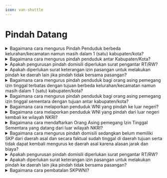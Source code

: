 ```yaml
---
icon: van-shuttle
---
```


# Pindah Datang

<details>

<summary>Bagaimana cara mengurus Pindah Penduduk berbeda kelurahan/kecamatan namun masih dalam 1 (satu) kabupaten/kota?</summary>

Berdasarkan ketentutan Pasal 25 ayat (3)&#x20;Peraturan Presiden 96 Tahun 2018 bahwa syarat\
pengurusan pindah penduduk adalah Fotokopi Kartu&#x20;Keluarga, dengan tata caranya sebagai berikut:

**a.** WNI mengisi Formulir Pendaftaran Perpindahan&#x20;Penduduk (F-1.03);\
**b.** WNI melampirkan fotokopi KK;\
**c.** Dalam hal penduduk menumpang KK, menyewa&#x20;rumah, kontrak dan kost perlu menyerahkan surat&#x20;pernyataan tidak keberatan dari pemilik rumah;\
**d.** Apabila Kepala Keluarga dan seluruh anggota&#x20;keluarga pindah, maka Disdukcapil\
Kabupaten/Kota menerbitkan KK dengan nomor&#x20;KK tetap;\
**e.** Dalam hal Kepala Keluarga tidak pindah, maka&#x20;Disdukcapil Kabupaten/Kota menerbitkan KK&#x20;dengan nomor KK tetap;\
**f.** Dalam hal Kepala Keluarga pindah namun&#x20;anggota keluarga tidak pindah, maka Disdukcapil&#x20;menerbitkan KK dengan nomor KK baru;\
**g.** Dalam hal anggota keluarga yang tidak pindah&#x20;dan tidak memenuhi syarat menjadi Kepala\
Keluarga maka ditumpangkan ke Kartu Keluarga&#x20;lainnya dan diterbitkan Kartu Keluarga karena&#x20;menumpang;\
**h.** Disdukcapil menarik KTP-el dan/atau KIA bagi&#x20;penduduk yang pindah dan mengganti KTP-el&#x20;dan/atau KIA dengan alamat baru;&#x20;33\
**i.** Disdukcapil memusnahkan KTP-el dan/atau KIA&#x20;alamat lama; dan\
**j.** Disdukcapil menerbitkan KK bagi penduduk yang&#x20;pindah dengan alamat baru.

Catatan:\
a. Tidak perlu diterbitkan SKPWNI;

b. Untuk pelayanan online/daring, persyaratan yang&#x20;discan/difoto untuk diunggah harus aslinya.

**Sumber rujukan:**

* Pasal 25 ayat (3) Peraturan Presiden Nomor 96  &#x20;Tahun 2018 tentang Persyaratan dan Tata Cara  &#x20;Pendaftaran Penduduk dan Pencatatan Sipil. ([link](https://peraturan.go.id/id/perpres-no-96-tahun-2018))
* Peraturan Menteri Dalam Negeri Nomor 109 Tahun  &#x20;2019 tentang Formulir dan Buku Yang Digunakan  &#x20;Dalam Administrasi Kependudukan. ([link](https://peraturan.go.id/id/permendagri-no-109-tahun-2019))
* Surat Edaran Dirjen Dukcapil Nomor  &#x20;470/13287/Dukcapil Tanggal 28 September 2021  &#x20;Tentang Jenis Layanan, Persyaratan dan  &#x20;Penjelasan Pendaftaran Penduduk dan Pencatatan.

{% hint style="success" %}
Dibuat:  23 Juni 2025 10:00 WIB | Perubahan terakhir: 23 Juni 2025 10:00 WIB
{% endhint %}

</details>



<details>

<summary>Bagaimana cara mengurus pindah penduduk antar Kabupaten/Kota?</summary>

Berdasarkan ketentutan Pasal 25 ayat (3)&#x20;Peraturan Presiden 96 Tahun 2018 bahwa syarat\
pengurusan pindah penduduk adalah Fotokopi Kartu&#x20;Keluarga. Penduduk mengurus penerbitan Surat&#x20;Keterangan Pindah WNI (SKPWNI) dari Disdukcapil&#x20;daerah asal selanjutnya SKPWNI diserahkan ke&#x20;Disdukcapil daerah tujuan untuk dilakukan penerbitan&#x20;KK dan KTP-el/KIA dengan alamat baru.

**Tata cara mengurus SKPWNI dari daerah asal:**\
a. WNI mengisi Formulir Pendaftaran Perpindahan&#x20;Penduduk (F-1.03);\
b. WNI melampirkan fotokopi KK;\
c. Dinas menerbitkan KK dengan nomor KK tetap&#x20;apabila Kepala Keluarga tidak pindah;\
d. Dinas menerbitkan KK dengan nomor KK baru&#x20;apabila Kepala Keluarga pindah namun anggota&#x20;keluarga tidak pindah;\
e. Dalam hal seluruh anggota keluarga masih&#x20;berusia di bawah 17 tahun tidak pindah, maka\
diperlukan kepala keluarga yang telah dewasa.&#x20;Solusinya adalah ada Saudara yang bersedia\
pindah menjadi Kepala Keluarga di dalam&#x20;Keluarga ini atau anak-anak dimaksud dititipkan\
pada Kartu Keluarga saudaranya yang terdekat&#x20;dengan membuat surat pernyataan bersedia\
menjadi wali;\
f. Disdukcapil menerbitkan SKPWNI bagi penduduk&#x20;yang pindah; dan\
g. Disdukcapil tidak menarik KTPel dan/atau KIA&#x20;penduduk yang pindah, karena KTPel dan/atau&#x20;KIA ditarik di daerah tujuan.

**Catatan:**\
Untuk pelayanan online/Daring, persyaratan yang&#x20;discan/difoto untuk diunggah harus aslinya.

**Tata cara ketika telah berada di daerah tujuan:**

a. WNI menyerahkan SKPWNI di Disdukcapil&#x20;Tujuan;\
b. Dalam hal WNI menumpang KK, menyewa rumah,&#x20;kontrak dan kost perlu menyerahkan surat&#x20;pernyataan tidak keberatan dari pemilik rumah di&#x20;tempat layanan tujuan;\
c. WNI menyerahkan KTPel dan/atau KIA alamat&#x20;lama untuk diterbitkan KTP-el dan/atau KIA\
dengan alamat baru; dan\
d. Dalam hal WNI secara faktual sudah berada di&#x20;daerah tujuan dan belum mempunyai SKP\
maka Disdukcapil tujuan membantu komunikasi&#x20;melalui media elektronik untuk pengurusan SKP&#x20;dengan Disdukcapil daerah asal dilengkapi\
dengan:

1. WNI mengisi Formulir Pendaftaran   \
   Perpindahan Penduduk (F-1.03);
2. WNI melampirkan fotokopi KK;
3. Dalam hal WNI tidak dapat melampirkan KK,   &#x20;maka WNI dapat mengisi Formulir   \
   Pendaftaran Perpindahan Penduduk (F-1.03)   &#x20;secara lengkap dengan meminta informasi   \
   NIK dan Nomor KK ke Disdukcapil daerah   &#x20;tujuan. Disdukcapil daerah tujuan melakukan   \
   pencarian data melalui SIAK Konsolidasi   &#x20;untuk mengetahui NIK dan Nomor KK;
4. Dinas daerah tujuan membuat surat   &#x20;permohonan kepada Disdukcapil daerah asal   \
   agar melakukan penerbitan SKPWNI.   &#x20;Permohonan ini dengan melampirkan Formulir   \
   Pendaftaran Perpindahan Penduduk (F-1.03).

e. Disdukcapil menerbitkan KTP-el dan/atau KIA&#x20;dengan alamat baru.\
f. Disdukcapil memusnahkan KTP-el dan/atau KIA&#x20;alamat lama.

**Sumber rujukan:**

* Pasal 25 ayat (3) Peraturan Presiden Nomor 96  Tahun 2018 tentang Persyaratan dan Tata Cara  &#x20;Pendaftaran Penduduk dan Pencatatan Sipil. ([link](https://peraturan.go.id/id/permendagri-no-108-tahun-2019))
* Pasal 31 Peraturan Menteri Dalam Negeri Nomor  &#x20;108 Tahun 2019 Persyaratan dan Tata Cara  &#x20;Pendaftaran Penduduk dan Pencatatan Sipil. ([link](https://peraturan.go.id/id/permendagri-no-108-tahun-2019))
* Peraturan Menteri Dalam Negeri Nomor 109 Tahun  &#x20;2019 tentang Formulir dan Buku Yang Digunakan  &#x20;Dalam Administrasi Kependudukan. ([link](https://peraturan.go.id/id/permendagri-no-109-tahun-2019))
* Surat Edaran Dirjen Dukcapil No.  &#x20;470/13287/Dukcapil Tanggal 28 September 2021  \
  Tentang Jenis Layanan, Persyaratan dan  &#x20;Penjelasan Pendaftaran Penduduk dan Pencatatan sipil

{% hint style="success" %}
Dibuat:  23 Juni 2025 10:00 WIB | Perubahan terakhir: 23 Juni 2025 10:00 WIB
{% endhint %}

</details>



<details>

<summary>Apakah pengurusan pindah domisili diperlukan surat pengantar RT/RW?</summary>

Proses penerbitan SKPWNI telah diatur pada&#x20;Peraturan Presiden Nomor 96 Tahun 2018 dan\
Peraturan Menteri Dalam Negeri Nomor 108 Tahun&#x20;2019 bahwa pengurusan SKPWNI sudah tidak&#x20;diperlukan lagi pengantar RT/RW maupun kelurahan.

**Sumber rujukan:**

* Pasal 25 ayat (3) Peraturan Presiden Nomor 96  &#x20;Tahun 2018 tentang Persyaratan dan Tata Cara  &#x20;Pendaftaran Penduduk dan Pencatatan Sipil. ([link](https://peraturan.go.id/id/perpres-no-96-tahun-2018))
* Pasal 28 ayat (1) Peraturan Menteri Dalam Negeri  &#x20;47  \
  Nomor 108 Tahun 2019 Persyaratan dan Tata Cara  &#x20;Pendaftaran Penduduk dan Pencatatan Sipil. ([link](https://peraturan.go.id/id/permendagri-no-108-tahun-2019))
* Surat Edaran Dirjen Dukcapil Nomor  &#x20;471.12/18749/Dukcapil tanggal 10 Oktober 2018  \
  tentang Pindah Datang Penduduk.

{% hint style="success" %}
Dibuat:  23 Juni 2025 10:00 WIB | Perubahan terakhir: 23 Juni 2025 10:00 WIB
{% endhint %}

</details>



<details>

<summary>Apakah diperlukan surat keterangan izin pasangan untuk melakukan pindah ke daerah lain jika pindah tidak bersama pasangan?</summary>

Proses penerbitan SKPWNI sebagaimana diatur&#x20;pada Peraturan Presiden 96 Tahun 2018 dan&#x20;Permendagri 108 Tahun 2019 bahwa pengurusan&#x20;SKPWNI hanya mensyaratkan fotokopi Kartu Keluarga&#x20;dan tidak tercantum syarat surat keterangan izin&#x20;pasangan.

**Sumber rujukan:**

* Pasal 25 ayat (3) Peraturan Presiden Nomor 96  &#x20;Tahun 2018 tentang Persyaratan dan Tata Cara  &#x20;Pendaftaran Penduduk dan Pencatatan Sipil. ([link](https://peraturan.go.id/id/perpres-no-96-tahun-2018))
* Pasal 28 ayat (1) Peraturan Menteri Dalam Negeri  &#x20;Nomor 108 Tahun 2019 Persyaratan dan Tata Cara  &#x20;Pendaftaran Penduduk dan Pencatatan Sipil. ([link](https://peraturan.go.id/id/permendagri-no-108-tahun-2019))
* Surat Edaran Dirjen Dukcapil Nomor  &#x20;471.12/18749/Dukcapil tanggal 10 Oktober 2018  \
  tentang Pindah Datang Penduduk.

{% hint style="success" %}
Dibuat:  23 Juni 2025 10:00 WIB | Perubahan terakhir: 23 Juni 2025 10:00 WIB
{% endhint %}

</details>



<details>

<summary>Bagaimana cara mengurus pindah penduduk bagi orang asing pemegang izin tinggal terbatas dengan tujuan berbeda kelurahan/kecamatan namun masih dalam 1 (satu) kabupaten/kota?</summary>

Berdasarkan ketentutan Pasal 27 ayat (3)&#x20;Peraturan Presiden Nomor 96 Tahun 2018 bahwa\
syarat pengurusan pindah penduduk orang asing&#x20;pemegang izin tinggal sementara adalah:\
a. Fotokopi surat keterangan tempat tinggal;\
b. Fotokopi Dokumen Perjalanan; dan\
c. Fotokopi kartu izin tinggal terbatas.\
\
Tata cara:\
a. OA mengisi F-1.03;\
b. OA melampirkan fotokopi SKTT, Dokumen&#x20;Perjalanan dan KITAS;\
c. Dalam hal OA menumpang KK, menyewa rumah,&#x20;kontrak dan kost perlu menyerahkan surat\
pernyataan tidak keberatan dari pemilik rumah;&#x20;                                                                                   d. Disdukcapil menarik SKTT bagi OA yang pindah&#x20;dan mengganti SKTT dengan alamat baru; dan\
e. Disdukcapil menerbitkan SKTT bagi OA yang&#x20;pindah dengan alamat baru.\
Catatan:\
Tidak perlu diterbitkan SKP.

**Sumber rujukan:**

* Pasal 27 ayat (3) Peraturan Presiden Nomor 96  &#x20;Tahun 2018 tentang Persyaratan dan Tata Cara  &#x20;Pendaftaran Penduduk dan Pencatatan Sipil.
* Peraturan Menteri Dalam Negeri Nomor 109 Tahun  &#x20;2019 tentang Formulir dan Buku Yang Digunakan  &#x20;Dalam Administrasi Kependudukan.
* Surat Edaran Dirjen Dukcapil Nomor  &#x20;470/13287/Dukcapil Tanggal 28 September 2021  \
  Tentang Jenis Layanan, Persyaratan dan  &#x20;Penjelasan Pendaftaran Penduduk dan Pencatatan  &#x20;Sipil.

{% hint style="success" %}
Dibuat:  23 Juni 2025 10:00 WIB | Perubahan terakhir: 23 Juni 2025 10:00 WIB
{% endhint %}

</details>



<details>

<summary>Bagaimana cara mengurus pindah penduduk bagi orang asing pemegang izin tinggal sementara dengan tujuan antar kabupaten/kota?</summary>

Berdasarkan ketentutan Pasal 27 ayat (3)&#x20;Peraturan Presiden Nomor 96 Tahun 2018 bahwa\
syarat pengurusan pindah penduduk orang asing&#x20;pemegang izin tinggal sementara adalah:\
a. Fotokopi surat keterangan tempat tinggal;\
b. Fotokopi Dokumen Perjalanan; dan\
c. Fotokopi kartu izin tinggal terbatas.

Orang asing mengurus penerbitan Surat&#x20;Keterangan Pindah (SKP) dari Disdukcapil daerah asal&#x20;selanjutnya SKP diserahkan ke Disdukcapil daerah&#x20;tujuan untuk dilakukan penerbitan SKTT yang baru.&#x20;Tata cara mengurus SKP dari daerah asal:\
a. OA mengisi Formulir Pendaftaran Perpindahan&#x20;Penduduk (F-1.03);\
b. OA melampirkan fotokopi SKTT, Dokumen&#x20;Perjalanan dan KITAS (ditambah);\
c. Disdukcapil menerbitkan SKP bagi OA yang&#x20;pindah; dan\
d. Disdukcapil tidak menarik SKTT OA yang pindah,&#x20;karena SKTT ditarik di daerah tujuan.

Tata cara mengurus pindah di daerah tujuan:\
a. OA menyerahkan SKP di Disdukcapi Tujuan\
b. Dalam hal OA menempati rumah orang lain,&#x20;kontrak dan kost perlu menyerahkan surat\
pernyataan tidak keberatan dari pemilik rumah.&#x20;                                                                                   c. OA menyerahkan SKTT alamat lama untuk&#x20;diterbitkan SKTT dengan alamat baru\
\
**Sumber rujukan:**

* Pasal 27 ayat (3) Peraturan Presiden Nomor 96  &#x20;Tahun 2018 tentang Persyaratan dan Tata Cara  &#x20;Pendaftaran Penduduk dan Pencatatan Sipil.
* Peraturan Menteri Dalam Negeri Nomor 109 Tahun  &#x20;2019 tentang Formulir Dan Buku Yang Digunakan  &#x20;Dalam Administrasi Kependudukan.
* Surat Dirjen Dukcapil yang ditujukan kepada Kepala  &#x20;Dinas Dukcapil di Seluruh Indonesia Nomor  &#x20;470/13287/Dukcapil tanggal 28 September 2021 hal  &#x20;Jenis Layanan, Persyaratan dan Penjelasan  &#x20;Pendaftaran Penduduk dan Pencatatan Sipil.

{% hint style="success" %}
Dibuat:  23 Juni 2025 10:00 WIB | Perubahan terakhir: 23 Juni 2025 10:00 WIB
{% endhint %}

</details>



<details>

<summary>Bagaimana cara melaporkan penduduk WNI yang pindah ke luar negeri?</summary>

Berdasarkan ketentutan Pasal 28 ayat (2)&#x20;Peraturan Presiden Nomor 96 Tahun 2018 bahwa\
syarat pengurusan pindah WNI ke luar negeri adalah&#x20;Kartu Keluarga dan KTP-el, dengan tata cara sebagai&#x20;berikut:\
a. WNI mengisi Formulir Pendaftaran Perpindahan&#x20;Penduduk (F-1.03);\
b. WNI menyerahkan KK, KTP-el dan/atau KIA&#x20;kepada Disdukcapi;\
c. Disdukcapi menyerahkan SKPLN;\
d. Disdukcapi mengganti KK dan menerbitkan KK&#x20;dengan nomor KK tetap apabila Kepala Keluarga&#x20;tidak pindah;\
e. Disdukcapi menerbitkan KK dengan nomor KK&#x20;baru apabila Kepala Keluarga pindah namun\
anggota keluarga tidak pindah; dan\
f. Dalam hal seluruh anggota keluarga masih berusia&#x20;di bawah 17 tahun tidak pindah, maka diperlukan&#x20;kepala keluarga yang telah dewasa. Solusinya&#x20;adalah ada Saudara yang bersedia pindah menjadi&#x20;Kepala Keluarga di dalam Keluarga ini atau anak-anak dimaksud dititipkan pada Kartu Keluarga&#x20;Saudaranya yang terdekat dengan membuat surat&#x20;pernyataan bersedia menjadi wali.

Catatan:&#x20;WNI yang telah pindah dan berstatus menetap di luar&#x20;negeri wajib melaporkan kepada Perwakilan Republik&#x20;Indonesia paling lambat 30 hari sejak kedatangannya\
sesuai Pasal 18 ayat (3) UU 23/2006.

**Sumber rujukan:**

* Pasal 18 ayat (3) Undang-Undang Nomor 23 Tahun  &#x20;2006 tentang Administrasi Kependudukan.
* Pasal 28 ayat (2) Peraturan Presiden Nomor 96  &#x20;Tahun 2018 tentang Persyaratan dan Tata Cara  &#x20;Pendaftaran Penduduk dan Pencatatan Sipil.
* Peraturan Menteri Dalam Negeri Nomor 109 Tahun  &#x20;2019 tentang Formulir dan Buku Yang Digunakan  &#x20;Dalam Administrasi Kependudukan.
* Surat Edaran Dirjen Dukcapil No.  &#x20;470/13287/Dukcapil Tanggal 28 September 2021  \
  Tentang Jenis Layanan, Persyaratan dan  &#x20;Penjelasan Pendaftaran Penduduk dan Pencatatan  &#x20;Sipil.

{% hint style="success" %}
Dibuat:  23 Juni 2025 10:00 WIB | Perubahan terakhir: 23 Juni 2025 10:00 WIB
{% endhint %}

</details>



<details>

<summary>Bagaimana cara melaporkan penduduk WNI yang pindah dari luar negeri kembali ke wilayah NKRI?</summary>

Berdasarkan ketentutan Pasal 28 ayat (4)&#x20;Peraturan Presiden Nomor 96 Tahun 2018 bahwa\
syarat pengurusan pindah WNI dari luar negeri adalah&#x20;Fotokopi Dokumen Perjalanan Republik Indonesia&#x20;dan SKPLN dari Disdukcapi atau SKP dari&#x20;perwakilan RI.\
Tata cara:\
a. WNI mengisi Formulir Pendaftaran Perpindahan&#x20;Penduduk (F-1.03);\
b. WNI menyerahkan fotokopi Dokumen Perjalanan&#x20;RI/SPLP;\
c. WNI menyerahkan SKPLN dari Disdukcapi (yang&#x20;pernah diterbitkan) atau SKP dari Perwakilan RI&#x20;atau SPNIK atau surat pernyataan; dan\
d. Disdukcapi menerbitkan/mengaktifkan KK, KTP-el&#x20;dan KIA sesuai alamat di dalam wilayah NKRI.

Catatan:\
WNI yang datang dari luar negeri wajib melaporkan&#x20;kedatangannya kepada Instansi Pelaksana paling&#x20;lambat 14 hari sejak tanggal kedatangan sesuai Pasal&#x20;19 ayat (1) UU Nomor 23 Tahun 2006.

**Sumber rujukan:**

* Pasal 19 ayat (1) Undang-Undang Nomor 23 Tahun  &#x20;2006 tentang Administrasi Kependudukan.
* Pasal 28 ayat (4) Peraturan Presiden Nomor 96  &#x20;Tahun 2018 tentang Persyaratan dan Tata Cara  &#x20;Pendaftaran Penduduk dan Pencatatan Sipil.
* Peraturan Menteri Dalam Negeri Nomor 109 Tahun  &#x20;2019 tentang Formulir dan Buku Yang Digunakan  &#x20;Dalam Administrasi Kependudukan.
* Surat Edaran Dirjen Dukcapil No.  &#x20;470/13287/Dukcapil Tanggal 28 September 2021  \
  Tentang Jenis Layanan, Persyaratan dan  &#x20;Penjelasan Pendaftaran Penduduk dan Pencatatan  &#x20;Sipil.

{% hint style="success" %}
Dibuat:  23 Juni 2025 10:00 WIB | Perubahan terakhir: 23 Juni 2025 10:00 WIB
{% endhint %}

</details>



<details>

<summary>Bagaimana cara mendaftarkan Orang Asing pemegang Izin Tinggal Sementara yang datang dari luar wilayah NKRI?</summary>

Berdasarkan ketentutan Pasal 28 ayat (5)&#x20;Peraturan Presiden Nomor 96 Tahun 2018 bahwa\
syarat pengurusan pindah WNI dari luar negeri adalah&#x20;Fotokopi Dokumen Perjalanan dan Fotokopi Kartu&#x20;Izin Tinggal Terbatas\
Tata cara:\
a. OA mengisi Formulir Pendaftaran Perpindahan&#x20;Penduduk (F-1.03);\
b. OA menyerahkan fotokopi Dokumen Perjalanan&#x20;dan kartu izin tinggal terbatas;\
c. Dalam hal OA menumpang KK, menyewa rumah,&#x20;kontrak dan kost perlu menyerahkan surat\
pernyataan tidak keberatan dari pemilik rumah; dan\
d. Disdukcapil menerbitkan Surat Keterangan&#x20;Tempat Tinggal dengan masa berlaku sesuai izin&#x20;tinggal terbatas.

Catatan:\
OA wajib melaporkan kepada Instansi Pelaksana&#x20;paling lambat 14 (empat belas) hari sejak diterbitkan&#x20;ITAS sebagai dasar penerbitan SKTT sesuai Pasal 20&#x20;ayat (1) UU 23/2006.

**Sumber rujukan:**

* Pasal 20 ayat (1) Undang-undang Nomor 23 Tahun  &#x20;2006 tentang Administrasi Kependudukan.
* Pasal 28 ayat (5) Peraturan Presiden Nomor 96  &#x20;Tahun 2018 tentang Persyaratan dan Tata Cara  &#x20;Pendaftaran Penduduk dan Pencatatan Sipil.
* Peraturan Menteri Dalam Negeri Nomor 109 Tahun  &#x20;2019 tentang Formulir dan Buku Yang Digunakan  &#x20;Dalam Administrasi Kependudukan.
* Surat Edaran Dirjen Dukcapil Nomor  &#x20;470/13287/Dukcapil Tanggal 28 September 2021  \
  Tentang Jenis Layanan, Persyaratan dan  &#x20;Penjelasan Pendaftaran Penduduk dan Pencatatan  &#x20;Sipil.

{% hint style="success" %}
Dibuat:  23 Juni 2025 10:00 WIB | Perubahan terakhir: 23 Juni 2025 10:00 WIB
{% endhint %}

</details>



<details>

<summary>Bagaimana cara mengurus pindah domisili sedangkan belum memiliki SKP dari daerah asal dan secara faktual sudah tinggal di daerah tujuan serta tidak dapat kembali mengurus ke daerah asal karena alasan jarak dan biaya?</summary>

Jika secara faktual penduduk telah tinggal di&#x20;daerah tujuan dan belum mengurus SKPWNI karena&#x20;terkendala seperti karena jarak jauh dan biaya yang&#x20;mahal maka pengurusan SKPWNI dapat dibantu oleh&#x20;Disdukcapil daerah tujuan sesuai amanat Pasal 31&#x20;Peraturan Menteri Dalam Negeri 108 Tahun 2019,&#x20;“Dalam hal Penduduk secara faktual telah berdomisili\
di Kabupaten/Kota daerah tujuan, Disdukcapil&#x20;Kaupaten/Kota atau UPT Disdukcapil Kabupaten/Kota&#x20;daerah tujuan membantu komunikasi pengurusan SKP&#x20;melalui surat elektronik atau media elektronik lainnya&#x20;ke Disdukcapil Kabupaten/Kota daerah asal guna\
mendapatkan SKP”.

**Sumber rujukan:**

* Pasal 31 Peraturan Menteri Dalam Negeri Nomor 108  &#x20;Tahun 2019 Persyaratan dan Tata Cara Pendaftaran  &#x20;Penduduk dan Pencatatan Sipil. ([link](https://peraturan.go.id/id/permendagri-no-108-tahun-2019))

{% hint style="success" %}
Dibuat:  23 Juni 2025 10:00 WIB | Perubahan terakhir: 23 Juni 2025 10:00 WIB
{% endhint %}

</details>



<details>

<summary>Apakah pengurusan pindah domisili diperlukan surat pengantar RT/RW?</summary>

Proses penerbitan SKPWNI telah diatur pada&#x20;Peraturan Presiden Nomor 96 Tahun 2018 dan\
Peraturan Menteri Dalam Negeri Nomor 108 Tahun&#x20;2019 bahwa pengurusan SKPWNI sudah tidak&#x20;diperlukan lagi pengantar RT/RW maupun kelurahan.

**Sumber rujukan:**

* Pasal 25 ayat (3) Peraturan Presiden Nomor 96  &#x20;Tahun 2018 tentang Persyaratan dan Tata Cara  &#x20;Pendaftaran Penduduk dan Pencatatan Sipil. ([link](https://peraturan.go.id/id/perpres-no-96-tahun-2018))
* Pasal 28 ayat (1) Peraturan Menteri Dalam Negeri  &#x20;Nomor 108 Tahun 2019 Persyaratan dan Tata Cara  &#x20;Pendaftaran Penduduk dan Pencatatan Sipil. ([link](https://peraturan.go.id/id/permendagri-no-108-tahun-2019))
* Surat Edaran Dirjen Dukcapil Nomor  &#x20;471.12/18749/Dukcapil tanggal 10 Oktober 2018  \
  tentang Pindah Datang Penduduk.

{% hint style="success" %}
Dibuat:  23 Juni 2025 10:00 WIB | Perubahan terakhir: 23 Juni 2025 10:00 WIB
{% endhint %}

</details>



<details>

<summary>Apakah diperlukan surat keterangan izin pasangan untuk melakukan pindah ke daerah lain jika pindah tidak bersama pasangan?</summary>

Proses penerbitan SKPWNI sebagaimana diatur&#x20;pada Peraturan Presiden 96 Tahun 2018 dan\
Permendagri 108 Tahun 2019 bahwa pengurusan&#x20;SKPWNI hanya mensyaratkan fotokopi Kartu Keluarga&#x20;dan tidak tercantum syarat surat keterangan izin&#x20;pasangan.\
\
**Sumber rujukan:**

* Pasal 25 ayat (3) Peraturan Presiden Nomor 96  &#x20;Tahun 2018 tentang Persyaratan dan Tata Cara  &#x20;Pendaftaran Penduduk dan Pencatatan Sipil. ([link](https://peraturan.go.id/id/perpres-no-96-tahun-2018))
* Pasal 28 ayat (1) Peraturan Menteri Dalam Negeri  &#x20;Nomor 108 Tahun 2019 Persyaratan dan Tata Cara  &#x20;Pendaftaran Penduduk dan Pencatatan Sipil. ([link](https://peraturan.go.id/id/permendagri-no-108-tahun-2019))

{% hint style="success" %}
Dibuat:  23 Juni 2025 10:00 WIB | Perubahan terakhir: 23 Juni 2025 10:00 WIB
{% endhint %}

</details>



<details>

<summary>Bagaimana cara pembatalan SKPWNI?</summary>

Sesuai pasal 38 Peraturan Menteri Dalam&#x20;Negeri Nomor 108 Tahun 2019 bahwa pembatalan\
SKWNI dapat dilakukan dengan membawa KK, KTPel, KIA dan SKPWNI ke Disdukcapil tempat penerbitan&#x20;SKPWNI untuk dilakukan pembatalan dokumen&#x20;pendaftaran penduduk dalam hal ini SKPWNI&#x20;berdasarkan berita acara.

**Sumber rujukan:**

* Pasal 38 Peraturan Menteri Dalam Negeri Nomor  &#x20;108 Tahun 2019 Persyaratan dan Tata Cara  &#x20;Pendaftaran Penduduk dan Pencatatan Sipil. ([link](https://peraturan.go.id/id/permendagri-no-108-tahun-2019))
* Sumber data: Pelaporan masalah pada lapor.go.id.

{% hint style="success" %}
Dibuat:  23 Juni 2025 10:00 WIB | Perubahan terakhir: 23 Juni 2025 10:00 WIB
{% endhint %}

</details>
